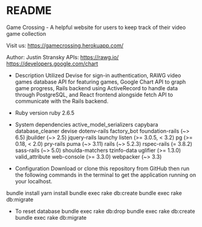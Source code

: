 # README

Game Crossing - A helpful website for users to keep track of their video game collection

Visit us: https://gamecrossing.herokuapp.com/

Author: Justin Stransky
APIs:
https://rawg.io/
https://developers.google.com/chart

* Description
Utilized Devise for sign-in authentication, RAWG video games database API for featuring games, Google Chart API to graph game progress, Rails backend using ActiveRecord to handle data through PostgreSQL, and React frontend alongside fetch API to communicate with the Rails backend.

* Ruby version
ruby 2.6.5

* System dependencies
  active_model_serializers
  capybara
  database_cleaner
  devise
  dotenv-rails
  factory_bot
  foundation-rails (~> 6.5)
  jbuilder (~> 2.5)
  jquery-rails
  launchy
  listen (>= 3.0.5, < 3.2)
  pg (>= 0.18, < 2.0)
  pry-rails
  puma (~> 3.11)
  rails (~> 5.2.3)
  rspec-rails (= 3.8.2)
  sass-rails (~> 5.0)
  shoulda-matchers
  tzinfo-data
  uglifier (>= 1.3.0)
  valid_attribute
  web-console (>= 3.3.0)
  webpacker (~> 3.3)

* Configuration
Download or clone this repository from GitHub then run the following commands in the terminal to get the application running on your localhost.

bundle install
yarn install
bundle exec rake db:create
bundle exec rake db:migrate

* To reset database
bundle exec rake db:drop
bundle exec rake db:create
bundle exec rake db:migrate
 
